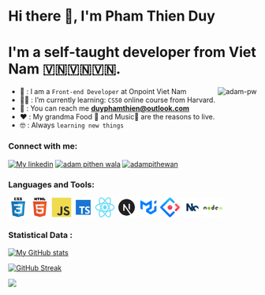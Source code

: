 # Hi there 👋, I'm Pham Thien Duy

# I'm a self-taught developer from Viet Nam 🇻🇳🇻🇳🇻🇳.

<p><img align="right" src="https://github.com/Adam-pw/Adam-pw/blob/main/animation_500_kxa883sd.gif" alt="adam-pw" /></p>

- 🧓 : I am a `Front-end Developer` at Onpoint Viet Nam
- :student: : I’m currently learning: `CS50` online course from Harvard.
- :email: : You can reach me **duyphamthien@outlook.com**
- :heart: : My grandma Food 🍗 and Music🎵 are the reasons to live.
- :nerd_face: : Always `learning new things`

### Connect with me:

<p align="left">
  <a href="https://www.linkedin.com/in/phamthienduy/" target="blank"><img align="center"
      src="https://raw.githubusercontent.com/peterthehan/peterthehan/4ede6c96382887ab73d3d8160cf894b28a098586/assets/linkedin.svg"
      alt="My linkedin" height="30" width="40" /></a>
  <a href="https://www.facebook.com/phamthienduy181/" target="blank"><img align="center"
      src="https://raw.githubusercontent.com/rahuldkjain/github-profile-readme-generator/master/src/images/icons/Social/facebook.svg"
      alt="adam pithen wala" height="30" width="40" /></a>
 <a href="https://twitter.com/adam_pithenwala" target="blank"><img align="center"
      src="https://raw.githubusercontent.com/rahuldkjain/github-profile-readme-generator/master/src/images/icons/Social/twitter.svg"
      alt="adampithewan" height="30" width="40" /></a>
</p>

### Languages and Tools:

<p align="left">
  <img
    src="https://raw.githubusercontent.com/devicons/devicon/master/icons/css3/css3-original-wordmark.svg"
    alt="css3"
    width="40"
    height="40"
  />
  <img
    src="https://raw.githubusercontent.com/devicons/devicon/master/icons/html5/html5-original-wordmark.svg"
    alt="html5"
    width="40"
    height="40"
  />
  <img
    src="https://raw.githubusercontent.com/devicons/devicon/master/icons/javascript/javascript-original.svg"
    alt="javascript"
    width="40"
    height="40"
  />
  <img
    src="https://raw.githubusercontent.com/phamthienduy-dev/phamthienduy-dev/4a8f4571bd29fa1a4d63a491ae3b199ba2ba98ed/assets/typescript.svg"
    alt="Typescript"
    width="40"
    height="40"
  />
  <img
    src="https://github.com/phamthienduy-dev/phamthienduy-dev/blob/main/assets/react.png?raw=true"
    alt="React"
    width="40"
    height="40"
  />
  <img
    src="https://raw.githubusercontent.com/phamthienduy-dev/phamthienduy-dev/4a8f4571bd29fa1a4d63a491ae3b199ba2ba98ed/assets/next.js.svg"
    alt="NextJs"
    width="40"
    height="40"
  />
  <img
    src="https://github.com/phamthienduy-dev/phamthienduy-dev/blob/main/assets/MUI.png?raw=true"
    alt="MUI"
    width="40"
    height="40"
  />
  <img
    src="https://raw.githubusercontent.com/phamthienduy-dev/phamthienduy-dev/4a8f4571bd29fa1a4d63a491ae3b199ba2ba98ed/assets/antd.svg"
    alt="MUI"
    width="40"
    height="40"
  />
   <img
    src="https://raw.githubusercontent.com/phamthienduy-dev/phamthienduy-dev/main/assets/nx.webp"
    alt="MUI"
    width="40"
    height="40"
  />
  <img
    src="https://raw.githubusercontent.com/devicons/devicon/master/icons/nodejs/nodejs-original-wordmark.svg"
    alt="nodejs"
    width="40"
    height="40"
  />
</p>

### Statistical Data :

[![My GitHub stats](https://github-readme-stats.vercel.app/api?username=phamthienduy-dev)](https://github.com/phamthienduy-dev/github-readme-stats)

[![GitHub Streak](https://github-readme-streak-stats.herokuapp.com/?user=phamthienduy-dev&theme=dark)](https://git.io/streak-stats)

![](https://komarev.com/ghpvc/?username=phamthienduy-dev&color=green)
